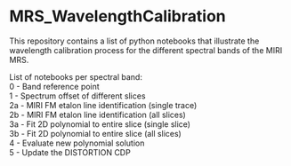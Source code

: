 # MRS_WavelengthCalibration
This repository contains a list of python notebooks that illustrate the wavelength calibration process for the different spectral bands of the MIRI MRS.  
  
List of notebooks per spectral band:  
0 - Band reference point  
1 - Spectrum offset of different slices  
2a - MIRI FM etalon line identification (single trace)  
2b - MIRI FM etalon line identification (all slices)  
3a - Fit 2D polynomial to entire slice (single slice)  
3b - Fit 2D polynomial to entire slice (all slices)  
4 - Evaluate new polynomial solution  
5 - Update the DISTORTION CDP  

